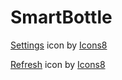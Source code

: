 # SmartBottle


<a target="_blank" href="https://icons8.com/icon/flyFkP7sj07V/settings">Settings</a> icon by <a target="_blank" href="https://icons8.com">Icons8</a>


<a target="_blank" href="https://icons8.com/icon/21100/refresh">Refresh</a> icon by <a target="_blank" href="https://icons8.com">Icons8</a>
